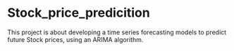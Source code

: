 # Stock_price_predicition

This project is about developing a time series forecasting models to predict future Stock prices, using an ARIMA algorithm.
